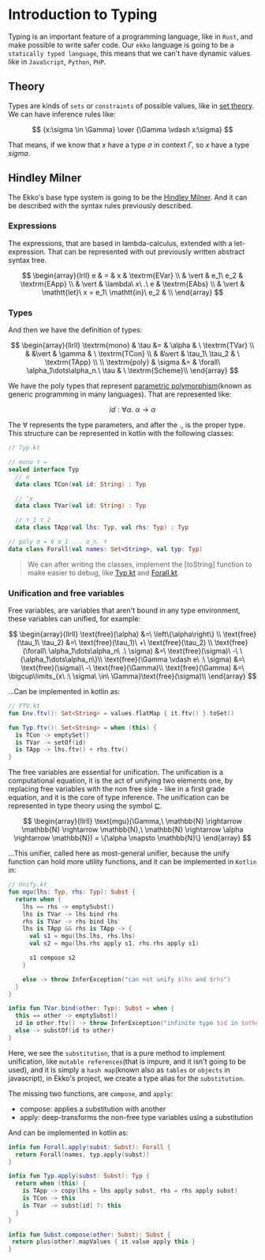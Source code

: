 # Introduction to Typing

Typing is an important feature of a programming language, like in `Rust`, and make possible to write safer code.
Our `ekko` language is going to be a `statically typed language`, this means that we can't have dynamic values like in
`JavaScript`, `Python`, `PHP`.

## Theory

Types are kinds of `sets` or `constraints` of possible values, like
in [set theory](https://en.wikipedia.org/wiki/Set_theory). We can have inference rules like:

$$ {x:\sigma \in \Gamma} \over {\Gamma \vdash x:\sigma} $$

That means, if we know that $x$ have a type $\sigma$ in context $\Gamma$, so $x$ have a type $sigma$.

## Hindley Milner

The Ekko's base type system is going to be the [Hindley Milner](https://en.wikipedia.org/wiki/Hindley%E2%80%93Milner_type_system). And it can be described with the syntax rules previously described.

### Expressions

The expressions, that are based in lambda-calculus, extended with a let-expression. That can be represented with out previously written abstract syntax tree.

$$
\begin{array}{lrll}
  e & =     & x                                   & \textrm{EVar} \\
    & \vert & e_1\ e_2                            & \textrm{EApp} \\
    & \vert & \lambda\ x\ .\ e                    & \textrm{EAbs} \\
    & \vert & \mathtt{let}\ x = e_1\ \mathtt{in}\ e_2 & \\
\end{array}
$$

### Types

And then we have the definition of types:

$$
\begin{array}{llrll}
  \textrm{mono} & \tau &=     & \alpha         & \ \textrm{TVar} \\
                &      &\vert & \gamma         & \ \textrm{TCon} \\
                &      &\vert & \tau_1\ \tau_2 & \ \textrm{TApp} \\
  \\
  \textrm{poly} & \sigma &= & \forall\ \alpha_1\dots\alpha_n.\ \tau & \ \textrm{Scheme}\\
\end{array}
$$

We have the poly types that represent [parametric polymorphism](https://en.wikipedia.org/wiki/Parametric_polymorphism)(known as generic programming in many languages). That are represented like:

$$
id : \forall \alpha.\ \alpha \rightarrow \alpha
$$

The $\forall$ represents the type parameters, and after the $.$, is the proper type. This structure can be represented in kotlin with the following classes:

```kotlin
// Typ.kt

// mono τ =
sealed interface Typ
  // α
  data class TCon(val id: String) : Typ

  // 'x
  data class TVar(val id: String) : Typ

  // τ_1 τ_2
  data class TApp(val lhs: Typ, val rhs: Typ) : Typ

// poly σ = ∀ α_1 ... α_n. τ
data class Forall(val names: Set<String>, val typ: Typ)
```

> We can after writing the classes, implement the [toString] function to make easier to debug, like [Typ.kt](https://github.com/gabrielleeg1/ekko/blob/main/src/main/kotlin/typing/Typ.kt) and [Forall.kt](https://github.com/gabrielleeg1/ekko/blob/main/src/main/kotlin/typing/Forall.kt).

### Unification and free variables

Free variables, are variables that aren't bound in any type environment, these variables can unified, for example:

$$
\begin{array}{llrll}
  \text{free}(\alpha)                     &=\ \left\{\alpha\right\} \\
  \text{free}(\tau_1\ \tau_2)             &=\ \text{free}(\tau_1)\ +\ \text{free}(\tau_2) \\
  \text{free}(\forall\ \alpha_1\dots\alpha_n\ .\ \sigma) &=\ \text{free}(\sigma)\ -\ \{\alpha_1\dots\alpha_n\}\\
  \text{free}(\Gamma \vdash e\ :\ \sigma) &=\ \text{free}(\sigma)\ -\ \text{free}(\Gamma)\\
  \text{free}(\Gamma)                     &=\ \bigcup\limits_{x\ :\ \sigma\ \in\ \Gamma}\text{free}(\sigma)\\
\end{array}
$$

...Can be implemented in kotlin as:

```kotlin
// FTV.kt
fun Env.ftv(): Set<String> = values.flatMap { it.ftv() }.toSet()

fun Typ.ftv(): Set<String> = when (this) {
  is TCon -> emptySet()
  is TVar -> setOf(id)
  is TApp -> lhs.ftv() + rhs.ftv()
}
```

The free variables are essential for unification. The unification is a computational equation, it is the act of unifying two elements one, by replacing free variables with the non free side - like in a first grade equation, and it is the core of type inference. The unification can be represented in type theory using the symbol $\sqsubseteq$.

$$
\begin{array}{llrll}
  \text{mgu}(\Gamma,\ \mathbb{N} \rightarrow \mathbb{N} \rightarrow \mathbb{N},\ \mathbb{N} \rightarrow \alpha \rightarrow \mathbb{N}) = \{\alpha \mapsto \mathbb{N}\}
\end{array}
$$

...This unifier, called here as most-general unifier, because the unify function can hold more utility functions, and it can be implemented in `Kotlin` in:

```kotlin
// Unify.kt
fun mgu(lhs: Typ, rhs: Typ): Subst {
  return when {
    lhs == rhs -> emptySubst()
    lhs is TVar -> lhs bind rhs
    rhs is TVar -> rhs bind lhs
    lhs is TApp && rhs is TApp -> {
      val s1 = mgu(lhs.lhs, rhs.lhs)
      val s2 = mgu(lhs.rhs apply s1, rhs.rhs apply s1)

      s1 compose s2
    }

    else -> throw InferException("can not unify $lhs and $rhs")
  }
}

infix fun TVar.bind(other: Typ): Subst = when {
  this == other -> emptySubst()
  id in other.ftv() -> throw InferException("infinite type $id in $other")
  else -> substOf(id to other)
}
```

Here, we see the `substitution`, that is a pure method to implement unification, like `mutable references`(that is impure, and it isn't going to be used), and it is simply a `hash map`(known also as `tables` or `objects` in javascript), in Ekko's project, we create a type alias for the `substitution`.

The missing two functions, are `compose`, and `apply`:

- compose: applies a substitution with another
- apply: deep-transforms the non-free type variables using a substitution

And can be implemented in kotlin as:

```kotlin
infix fun Forall.apply(subst: Subst): Forall {
  return Forall(names, typ.apply(subst))
}

infix fun Typ.apply(subst: Subst): Typ {
  return when (this) {
    is TApp -> copy(lhs = lhs apply subst, rhs = rhs apply subst)
    is TCon -> this
    is TVar -> subst[id] ?: this
  }
}

infix fun Subst.compose(other: Subst): Subst {
 return plus(other).mapValues { it.value apply this }
}
```
